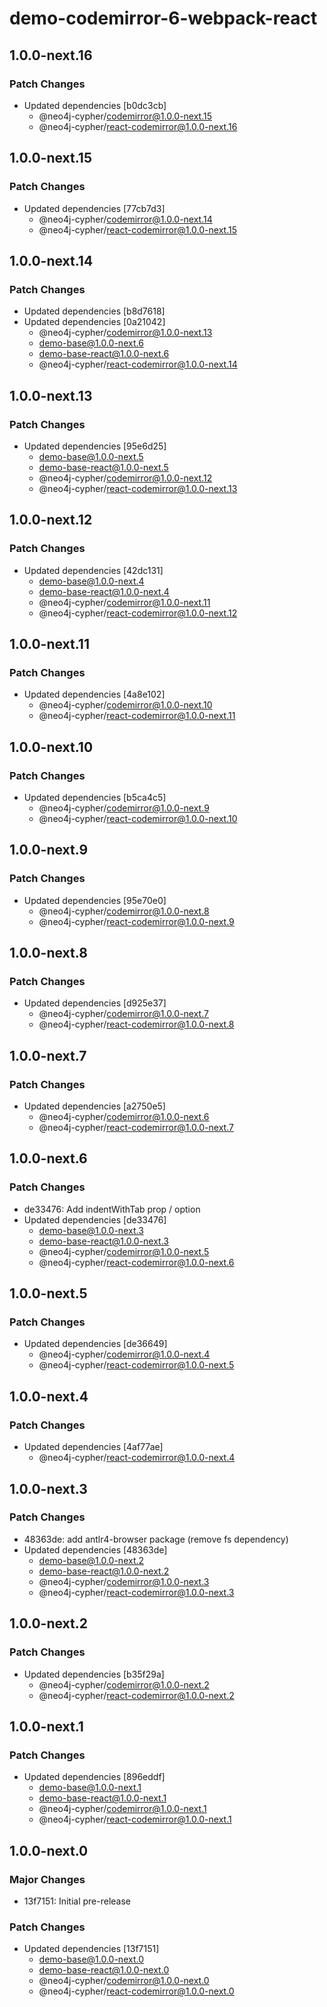 # demo-codemirror-6-webpack-react

## 1.0.0-next.16

### Patch Changes

- Updated dependencies [b0dc3cb]
  - @neo4j-cypher/codemirror@1.0.0-next.15
  - @neo4j-cypher/react-codemirror@1.0.0-next.16

## 1.0.0-next.15

### Patch Changes

- Updated dependencies [77cb7d3]
  - @neo4j-cypher/codemirror@1.0.0-next.14
  - @neo4j-cypher/react-codemirror@1.0.0-next.15

## 1.0.0-next.14

### Patch Changes

- Updated dependencies [b8d7618]
- Updated dependencies [0a21042]
  - @neo4j-cypher/codemirror@1.0.0-next.13
  - demo-base@1.0.0-next.6
  - demo-base-react@1.0.0-next.6
  - @neo4j-cypher/react-codemirror@1.0.0-next.14

## 1.0.0-next.13

### Patch Changes

- Updated dependencies [95e6d25]
  - demo-base@1.0.0-next.5
  - demo-base-react@1.0.0-next.5
  - @neo4j-cypher/codemirror@1.0.0-next.12
  - @neo4j-cypher/react-codemirror@1.0.0-next.13

## 1.0.0-next.12

### Patch Changes

- Updated dependencies [42dc131]
  - demo-base@1.0.0-next.4
  - demo-base-react@1.0.0-next.4
  - @neo4j-cypher/codemirror@1.0.0-next.11
  - @neo4j-cypher/react-codemirror@1.0.0-next.12

## 1.0.0-next.11

### Patch Changes

- Updated dependencies [4a8e102]
  - @neo4j-cypher/codemirror@1.0.0-next.10
  - @neo4j-cypher/react-codemirror@1.0.0-next.11

## 1.0.0-next.10

### Patch Changes

- Updated dependencies [b5ca4c5]
  - @neo4j-cypher/codemirror@1.0.0-next.9
  - @neo4j-cypher/react-codemirror@1.0.0-next.10

## 1.0.0-next.9

### Patch Changes

- Updated dependencies [95e70e0]
  - @neo4j-cypher/codemirror@1.0.0-next.8
  - @neo4j-cypher/react-codemirror@1.0.0-next.9

## 1.0.0-next.8

### Patch Changes

- Updated dependencies [d925e37]
  - @neo4j-cypher/codemirror@1.0.0-next.7
  - @neo4j-cypher/react-codemirror@1.0.0-next.8

## 1.0.0-next.7

### Patch Changes

- Updated dependencies [a2750e5]
  - @neo4j-cypher/codemirror@1.0.0-next.6
  - @neo4j-cypher/react-codemirror@1.0.0-next.7

## 1.0.0-next.6

### Patch Changes

- de33476: Add indentWithTab prop / option
- Updated dependencies [de33476]
  - demo-base@1.0.0-next.3
  - demo-base-react@1.0.0-next.3
  - @neo4j-cypher/codemirror@1.0.0-next.5
  - @neo4j-cypher/react-codemirror@1.0.0-next.6

## 1.0.0-next.5

### Patch Changes

- Updated dependencies [de36649]
  - @neo4j-cypher/codemirror@1.0.0-next.4
  - @neo4j-cypher/react-codemirror@1.0.0-next.5

## 1.0.0-next.4

### Patch Changes

- Updated dependencies [4af77ae]
  - @neo4j-cypher/react-codemirror@1.0.0-next.4

## 1.0.0-next.3

### Patch Changes

- 48363de: add antlr4-browser package (remove fs dependency)
- Updated dependencies [48363de]
  - demo-base@1.0.0-next.2
  - demo-base-react@1.0.0-next.2
  - @neo4j-cypher/codemirror@1.0.0-next.3
  - @neo4j-cypher/react-codemirror@1.0.0-next.3

## 1.0.0-next.2

### Patch Changes

- Updated dependencies [b35f29a]
  - @neo4j-cypher/codemirror@1.0.0-next.2
  - @neo4j-cypher/react-codemirror@1.0.0-next.2

## 1.0.0-next.1

### Patch Changes

- Updated dependencies [896eddf]
  - demo-base@1.0.0-next.1
  - demo-base-react@1.0.0-next.1
  - @neo4j-cypher/codemirror@1.0.0-next.1
  - @neo4j-cypher/react-codemirror@1.0.0-next.1

## 1.0.0-next.0

### Major Changes

- 13f7151: Initial pre-release

### Patch Changes

- Updated dependencies [13f7151]
  - demo-base@1.0.0-next.0
  - demo-base-react@1.0.0-next.0
  - @neo4j-cypher/codemirror@1.0.0-next.0
  - @neo4j-cypher/react-codemirror@1.0.0-next.0

